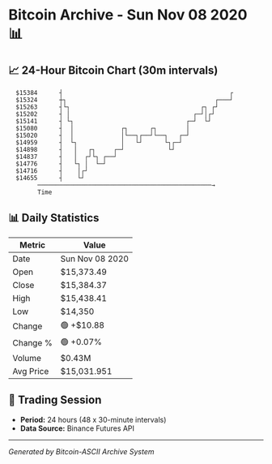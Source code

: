 # Bitcoin Archive - Sun Nov 08 2020 📊

## 📈 24-Hour Bitcoin Chart (30m intervals)

```
  $15384      ┤                                              ┌ 
  $15324      ┼┐                                         ┌───┘ 
  $15263      ┤└┐                                    ┌┐ ┌┘     
  $15202      ┤ │                                  ┌─┘│┌┘      
  $15141      ┤ └┐                               ┌─┘  └┘       
  $15080      ┤  │             ┌┐      ┌┐        │             
  $15020      ┤  │             │└──┐┌──┘└──┐   ┌─┘             
  $14959      ┤  └┐            │   └┘      └┐┌─┘               
  $14898      ┤   │   ┌┐     ┌─┘            └┘                 
  $14837      ┤   │  ┌┘└┐ ┌──┘                                 
  $14776      ┤   └┐ │  └─┘                                    
  $14716      ┤    │┌┘                                         
  $14655      ┤    └┘                                          
        ────────────────────────────────────────────────→
        Time
```

## 📊 Daily Statistics

| Metric | Value |
|--------|-------|
| Date | Sun Nov 08 2020 |
| Open | $15,373.49 |
| Close | $15,384.37 |
| High | $15,438.41 |
| Low | $14,350 |
| Change | 🟢 +$10.88 |
| Change % | 🟢 +0.07% |
| Volume | $0.43M |
| Avg Price | $15,031.951 |

## 📅 Trading Session

- **Period:** 24 hours (48 x 30-minute intervals)
- **Data Source:** Binance Futures API

---
*Generated by Bitcoin-ASCII Archive System*

